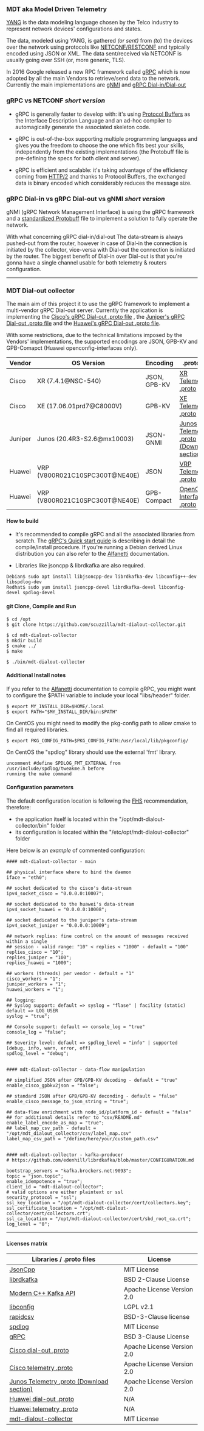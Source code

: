 ### MDT aka Model Driven Telemetry

[YANG](https://datatracker.ietf.org/doc/html/rfc6020) is the data modeling language chosen by the Telco industry to represent
network devices' configurations and states.

The data, modeled using YANG, is gathered _(or sent)_ from _(to_) the devices over the network using protocols like
[NETCONF\/RESTCONF](https://datatracker.ietf.org/doc/html/rfc6241) and typically encoded using JSON or XML. The data sent/received
via NETCONF is usually going over SSH (or, more generic, TLS).

In 2016 Google released a new RPC framework called [gRPC](https://www.grpc.io) which is now adopted by
all the main Vendors to retrieve/send data to the network. Currently the main implementations are [gNMI](https://github.com/openconfig/gnmi)
and [gRPC Dial-in\/Dial-out](https://xrdocs.io/telemetry/blogs/2017-01-20-model-driven-telemetry-dial-in-or-dial-out/)

### gRPC vs NETCONF _short version_

- gRPC is generally faster to develop with: it's using [Protocol Buffers](https://developers.google.com/protocol-buffers/) as the
Interface Description Language and an ad-hoc compiler to automagically generate the associated skeleton code.

- gRPC is out-of-the-box supporting multiple programming languages and gives you the freedom to choose the one which fits best your skills,
independently from the existing implementations (the Protobuff file is pre-defining the specs for both client and server).

- gRPC is efficient and scalable: it's taking advantage of the efficiency coming from [HTTP/2](https://datatracker.ietf.org/doc/html/rfc7540)
and thanks to Protocol Buffers, the exchanged data is binary encoded which considerably reduces the message size.

### gRPC Dial-in vs gRPC Dial-out vs gNMI _short version_

gNMI (gRPC Network Management Interface) is using the gRPC framework and a [standardized Protobuff](https://www.openconfig.net/projects/rpc/)
file to implement a solution to fully operate the network.

With what concerning gRPC dial-in/dial-out The data-stream is always pushed-out from the router, however in case of Dial-in the connection
is initiated by the collector, vice-versa with Dial-out the connection is initiated by the router.
The biggest benefit of Dial-in over Dial-out is that you're gonna have a single channel usable for both telemetry & routers configuration.

---

### MDT Dial-out collector

The main aim of this project it to use the gRPC framework to implement a multi-vendor gRPC Dial-out server. Currently the application is implementing
the [Cisco's gRPC Dial-out .proto file](https://github.com/ios-xr/model-driven-telemetry/blob/ebc059d77f813b63bb5a3139f5178ad11665d49f/protos/66x/mdt_grpc_dialout/mdt_grpc_dialout.proto)
, the [Juniper's gRPC Dial-out .proto file](https://www.juniper.net/documentation/us/en/software/junos/interfaces-telemetry/topics/topic-map/telemetry-grpc-dialout-ta.html)
and the [Huawei's gRPC Dial-out .proto file](https://support.huawei.com/enterprise/en/doc/EDOC1100139549/40577baf/common-proto-files).

With some restrictions, due to the technical limitations imposed by the Vendors' implementations, the supported encodings are JSON, GPB-KV and GPB-Comapct (Huawei openconfig-interfaces only).

| Vendor | OS Version                     |   Encoding   |      .proto file                                                                                                                                                              |
|--------|--------------------------------|--------------|-------------------------------------------------------------------------------------------------------------------------------------------------------------------------------|
| Cisco  | XR  (7.4.1@NSC-540)            | JSON, GPB-KV | [XR Telemetry .proto](https://github.com/ios-xr/model-driven-telemetry/blob/ebc059d77f813b63bb5a3139f5178ad11665d49f/protos/66x/telemetry.proto)                              |
| Cisco  | XE  (17.06.01prd7@C8000V)      | GPB-KV       | [XE Telemetry .proto](https://github.com/ios-xr/model-driven-telemetry/blob/ebc059d77f813b63bb5a3139f5178ad11665d49f/protos/66x/telemetry.proto)                              |
| Juniper| Junos  (20.4R3-S2.6@mx10003)   | JSON-GNMI    | [Junos Telemetry .proto (Download section)](https://www.juniper.net/documentation/us/en/software/junos/interfaces-telemetry/topics/topic-map/telemetry-grpc-dialout-ta.html)  |
| Huawei | VRP (V800R021C10SPC300T@NE40E) | JSON         | [VRP Telemetry .proto](https://support.huawei.com/enterprise/en/doc/EDOC1100139549/40577baf/common-proto-files)                                                               |
| Huawei | VRP (V800R021C10SPC300T@NE40E) | GPB-Compact  | [OpenConfig Interfaces .proto](https://support.huawei.com/enterprise/en/doc/EDOC1100139549/40577baf/common-proto-files)                                                       |

#### How to build

- It's recommended to compile gRPC and all the associated libraries from scratch.
The [gRPC's Quick start guide](https://grpc.io/docs/languages/cpp/quickstart/) is describing in detail the compile/install procedure. If
you're running a Debian derived Linux distribution you can also refer to the [Alfanetti](https://www.alfanetti.org/grpc-compile-debian.html) documentation.

- Libraries like jsoncpp & librdkafka are also required.
```SHELL
Debian$ sudo apt install libjsoncpp-dev librdkafka-dev libconfig++-dev libspdlog-dev
Redhat$ sudo yum install jsoncpp-devel librdkafka-devel libconfig-devel spdlog-devel
```

#### git Clone, Compile and Run
```SHELL
$ cd /opt
$ git clone https://github.com/scuzzilla/mdt-dialout-collector.git

$ cd mdt-dialout-collector
$ mkdir build
$ cmake ../
$ make

$ ./bin/mdt-dialout-collector
```

#### Additional Install notes

If you refer to the [Alfanetti](https://www.alfanetti.org/grpc-compile-debian.html) documentation to compile gRPC, you might want to configure the $PATH variable to include your local
"libs/header" folder.
```SHELL
$ export MY_INSTALL_DIR=$HOME/.local
$ export PATH="$MY_INSTALL_DIR/bin:$PATH"
```

On CentOS you might need to modify the pkg-config path to allow cmake to find all required libraries.
```SHELL
$ export PKG_CONFIG_PATH=$PKG_CONFIG_PATH:/usr/local/lib/pkgconfig/
```

On CentOS the "spdlog" library should use the external 'fmt' library.
```TEXT
uncomment #define SPDLOG_FMT_EXTERNAL from /usr/include/spdlog/tweakme.h before
running the make command
```

#### Configuration parameters

The default configuration location is following the [FHS](https://refspecs.linuxfoundation.org/fhs.shtml) recommendation, therefore:
- the application itself is located within the "/opt/mdt-dialout-collector/bin" folder
- its configuration is located within the "/etc/opt/mdt-dialout-collector" folder

Here below is an *example* of commented configuration:
```SHELL
#### mdt-dialout-collector - main

## physical interface where to bind the daemon
iface = "eth0";

## socket dedicated to the cisco's data-stream
ipv4_socket_cisco = "0.0.0.0:10007";

## socket dedicated to the huawei's data-stream
ipv4_socket_huawei = "0.0.0.0:10008";

## socket dedicated to the juniper's data-stream
ipv4_socket_juniper = "0.0.0.0:10009";

## network replies: fine control on the amount of messages received within a single
## session - valid range: "10" < replies < "1000" - default = "100"
replies_cisco = "10";
replies_juniper = "100";
replies_huawei = "1000";

## workers (threads) per vendor - default = "1"
cisco_workers = "1";
juniper_workers = "1";
huawei_workers = "1";

## logging:
## Syslog support: default => syslog = "flase" | facility (static) default => LOG_USER
syslog = "true";

## Console support: default => console_log = "true"
console_log = "false";

## Severity level: default => spdlog_level = "info" | supported [debug, info, warn, error, off]
spdlog_level = "debug";


#### mdt-dialout-collector - data-flow manipulation

## simplified JSON after GPB/GPB-KV decoding - default = "true"
enable_cisco_gpbkv2json = "false";

## standard JSON after GPB/GPB-KV deconding - default = "false"
enable_cisco_message_to_json_string = "true";

## data-flow enrichment with node_id/platform_id - default = "false"
## for additional details refer to "csv/README.md"
enable_label_encode_as_map = "true";
## label_map_csv_path - default = "/opt/mdt_dialout_collector/csv/label_map.csv"
label_map_csv_path = "/define/here/your/custom_path.csv"


#### mdt-dialout-collector - kafka-producer
# https://github.com/edenhill/librdkafka/blob/master/CONFIGURATION.md

bootstrap_servers = "kafka.brockers.net:9093";
topic = "json.topic";
enable_idempotence = "true";
client_id = "mdt-dialout-collector";
# valid options are either plaintext or ssl
security_protocol = "ssl";
ssl_key_location = "/opt/mdt-dialout-collector/cert/collectors.key";
ssl_certificate_location = "/opt/mdt-dialout-collector/cert/collectors.crt";
ssl_ca_location = "/opt/mdt-dialout-collector/cert/sbd_root_ca.crt";
log_level = "0";
```

---

#### Licenses matrix

|  Libraries / .proto files                                                                                                                                                   | License                   |
|-----------------------------------------------------------------------------------------------------------------------------------------------------------------------------|---------------------------|
| [JsonCpp](https://github.com/open-source-parsers/jsoncpp)                                                                                                                   | MIT License               |
| [librdkafka](https://github.com/edenhill/librdkafka)                                                                                                                        | BSD 2-Clause License      |
| [Modern C++ Kafka API](https://github.com/morganstanley/modern-cpp-kafka)                                                                                                   | Apache License Version 2.0|
| [libconfig](http://hyperrealm.github.io/libconfig/)                                                                                                                         | LGPL v2.1                 |
| [rapidcsv](https://github.com/d99kris/rapidcsv)                                                                                                                             | BSD-3-Clause license      |
| [spdlog](https://github.com/gabime/spdlog)                                                                                                                                  | MIT License               |
| [gRPC](https://github.com/grpc/grpc)                                                                                                                                        | BSD 3-Clause License      |
| [Cisco dial-out .proto](https://github.com/ios-xr/model-driven-telemetry/blob/ebc059d77f813b63bb5a3139f5178ad11665d49f/protos/66x/mdt_grpc_dialout/mdt_grpc_dialout.proto)  | Apache License Version 2.0|
| [Cisco telemetry .proto](https://github.com/ios-xr/model-driven-telemetry/blob/ebc059d77f813b63bb5a3139f5178ad11665d49f/protos/66x/telemetry.proto)                         | Apache License Version 2.0|
| [Junos Telemetry .proto (Download section)](https://www.juniper.net/documentation/us/en/software/junos/interfaces-telemetry/topics/topic-map/telemetry-grpc-dialout-ta.html)| Apache License Version 2.0|
| [Huawei dial-out .proto](https://support.huawei.com/enterprise/en/doc/EDOC1100139549/40577baf/common-proto-files)                                                           | N/A                       |
| [Huawei telemetry .proto](https://support.huawei.com/enterprise/en/doc/EDOC1100139549/40577baf/common-proto-files)                                                          | N/A                       |
| [mdt-dialout-collector](https://github.com/scuzzilla/mdt-dialout-collector)                                                                                                 | MIT License               |

